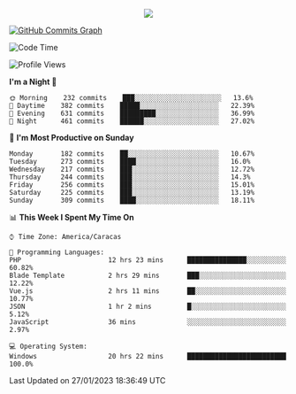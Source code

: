 <p align="center">
  <a href="http://www.github.com/thevacs">
    <img src="https://github-readme-streak-stats.herokuapp.com/?user=thevacs&stroke=ffffff&background=1c1917&ring=0891b2&fire=0891b2&currStreakNum=ffffff&currStreakLabel=0891b2&sideNums=ffffff&sideLabels=ffffff&dates=ffffff&hide_border=true" />
  </a>
  
  <a href="http://www.github.com/thevacs"><img src="https://github-readme-activity-graph.cyclic.app/graph?username=thevacs&bg_color=000000&color=ffffff&line=ff0000&point=ebebeb&area=true&hide_border=true" alt="GitHub Commits Graph" /></a>
  
</p>

<!--START_SECTION:waka-->
![Code Time](http://img.shields.io/badge/Code%20Time-1%2C083%20hrs%2016%20mins-blue)

![Profile Views](http://img.shields.io/badge/Profile%20Views-0-blue)

**I'm a Night 🦉** 

```text
🌞 Morning    232 commits    ███░░░░░░░░░░░░░░░░░░░░░░   13.6% 
🌆 Daytime    382 commits    █████░░░░░░░░░░░░░░░░░░░░   22.39% 
🌃 Evening    631 commits    █████████░░░░░░░░░░░░░░░░   36.99% 
🌙 Night      461 commits    ██████░░░░░░░░░░░░░░░░░░░   27.02%

```
📅 **I'm Most Productive on Sunday** 

```text
Monday       182 commits    ██░░░░░░░░░░░░░░░░░░░░░░░   10.67% 
Tuesday      273 commits    ████░░░░░░░░░░░░░░░░░░░░░   16.0% 
Wednesday    217 commits    ███░░░░░░░░░░░░░░░░░░░░░░   12.72% 
Thursday     244 commits    ███░░░░░░░░░░░░░░░░░░░░░░   14.3% 
Friday       256 commits    ███░░░░░░░░░░░░░░░░░░░░░░   15.01% 
Saturday     225 commits    ███░░░░░░░░░░░░░░░░░░░░░░   13.19% 
Sunday       309 commits    ████░░░░░░░░░░░░░░░░░░░░░   18.11%

```


📊 **This Week I Spent My Time On** 

```text
⌚︎ Time Zone: America/Caracas

💬 Programming Languages: 
PHP                      12 hrs 23 mins      ███████████████░░░░░░░░░░   60.82% 
Blade Template           2 hrs 29 mins       ███░░░░░░░░░░░░░░░░░░░░░░   12.22% 
Vue.js                   2 hrs 11 mins       ██░░░░░░░░░░░░░░░░░░░░░░░   10.77% 
JSON                     1 hr 2 mins         █░░░░░░░░░░░░░░░░░░░░░░░░   5.12% 
JavaScript               36 mins             ░░░░░░░░░░░░░░░░░░░░░░░░░   2.97%

💻 Operating System: 
Windows                  20 hrs 22 mins      █████████████████████████   100.0%

```


 Last Updated on 27/01/2023 18:36:49 UTC
<!--END_SECTION:waka-->
